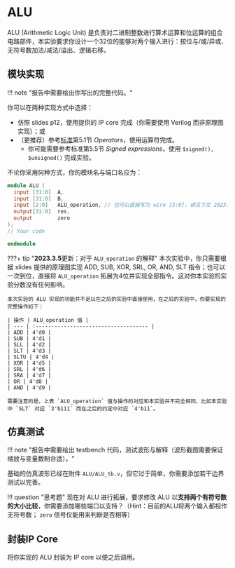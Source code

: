 # ALU

ALU (Arithmetic Logic Unit) 是负责对二进制整数进行算术运算和位运算的组合电路部件，本实验要求你设计一个32位的能够对两个输入进行：按位与/或/异或、无符号数加法/减法/溢出、逻辑右移。

## 模块实现

!!! note "报告中需要给出你写出的完整代码。"

你可以在两种实现方式中选择：

* 仿照 slides p12，使用提供的 IP core 完成（你需要使用 Verilog 而非原理图实现）；或
* （更推荐）参考[标准](https://ieeexplore.ieee.org/document/1620780)第5.1节 *Operators*，使用运算符完成。
    * 你可能需要参考标准第5.5节 *Signed expressions*，使用 `$signed(), $unsigned()` 完成实验。

不论你采用何种方式，你的模块名与端口名应为：

```verilog linenums="1" title="ALU.v"
module ALU (
  input [31:0]  A,
  input [31:0]  B,
  input [2:0]   ALU_operation, // 也可以直接写为 wire [3:0]，请见下文 2023.3.5 更新
  output[31:0]  res,
  output        zero
);
// Your code

endmodule
```

???+ tip "**2023.3.5**更新：对于 `ALU_operation` 的解释"
    本次实验中，你只需要根据 slides 提供的原理图实现 ADD, SUB, XOR, SRL, OR, AND, SLT 指令；也可以一次到位，直接将 `ALU_operation` 拓展为4位并实现全部指令。这对你本实验的实验分数没有任何影响。

    本次实验的 ALU 实现的功能并不足以在之后的实验中直接使用，在之后的实验中，你要实现的完整操作如下：

    | 操作 | ALU_operation 值 |
    | --- | :------------------------------------ |
    | ADD | 4'd0 |
    | SUB | 4'd1 |
    | SLL | 4'd2 |
    | SLT | 4'd3 |
    | SLTU | 4'd4 |
    | XOR | 4'd5 |
    | SRL | 4'd6 |
    | SRA | 4'd7 |
    | OR | 4'd8 |
    | AND | 4'd9 |
    
    需要注意的是，上表 `ALU_operation` 值与操作的对应和本实验并不完全相同，比如本实验中 `SLT` 对应 `3'b111` 而在之后的约定中对应 `4'b11`。
    


## 仿真测试

!!! note "报告中需要给出 testbench 代码，测试波形与解释（波形截图需要保证缩放与变量数制合适）。"

基础的仿真波形已经在附件 `ALU/ALU_tb.v`，但它过于简单，你需要添加若干边界测试以完善。


!!! question "思考题"
    现在对 ALU 进行拓展，要求修改 ALU 以**支持两个有符号数的大小比较**，你需要添加哪些端口以支持？（Hint：目前的ALU将两个输入都视作无符号数； `zero` 信号仅能用来判断是否相等）

## 封装IP Core

将你实现的 ALU 封装为 IP core 以便之后调用。
